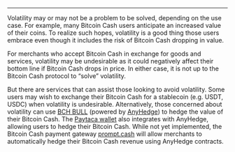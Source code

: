 ---
Volatility may or may not be a problem to be solved, depending on the use case. For example, many Bitcoin Cash users anticipate an increased value of their coins. To realize such hopes, volatility is a good thing those users embrace even though it includes the risk of Bitcoin Cash dropping in value. 

For merchants who accept Bitcoin Cash in exchange for goods and services, volatility may be undesirable as it could negatively affect their bottom line if Bitcoin Cash drops in price. In either case, it is not up to the Bitcoin Cash protocol to “solve” volatility. 

But there are services that can assist those looking to avoid volatility. Some users may wish to exchange their Bitcoin Cash for a stablecoin (e.g. USDT, USDC) when volatility is undesirable. Alternatively, those concerned about volatility can use [BCH BULL](https://bchbull.com/) (powered by [AnyHedge](https://anyhedge.com/)) to hedge the value of their Bitcoin Cash. The [Paytaca wallet](https://www.paytaca.com/) also integrates with AnyHedge, allowing users to hedge their Bitcoin Cash. While not yet implemented, the Bitcoin Cash payment gateway [prompt.cash](https://prompt.cash/) will allow merchants to automatically hedge their Bitcoin Cash revenue using AnyHedge contracts.
